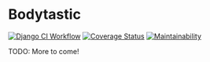 # Bodytastic

[![Django CI Workflow](https://github.com/dylanjboyd/bodytastic/actions/workflows/ci.yml/badge.svg)](https://github.com/dylanjboyd/bodytastic/actions/workflows/ci.yml)
[![Coverage Status](https://coveralls.io/repos/github/dylanjboyd/bodytastic/badge.svg?branch=main)](https://coveralls.io/github/dylanjboyd/bodytastic?branch=main)
[![Maintainability](https://api.codeclimate.com/v1/badges/fdd3fa4e9959e23d9797/maintainability)](https://codeclimate.com/github/dylanjboyd/bodytastic/maintainability)

TODO: More to come!
